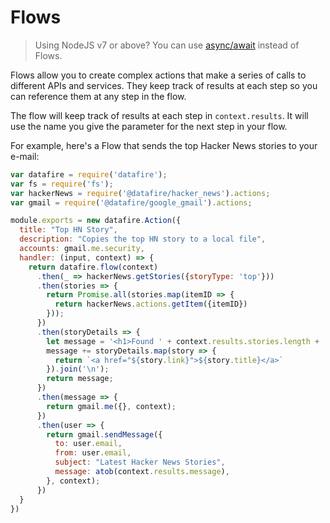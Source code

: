 # Flows

> Using NodeJS v7 or above? You can use
> [async/await](https://developer.mozilla.org/en-US/docs/Web/JavaScript/Reference/Operators/await)
> instead of Flows.

Flows allow you to create complex actions that make a series of calls to different
APIs and services. They keep track of results at each step so you can reference them
at any step in the flow.

The flow will keep track of results at each step in `context.results`. It will use
the name you give the parameter for the next step in your flow.

For example, here's a Flow that sends the top Hacker News stories to your e-mail:

```js
var datafire = require('datafire');
var fs = require('fs');
var hackerNews = require('@datafire/hacker_news').actions;
var gmail = require('@datafire/google_gmail').actions;

module.exports = new datafire.Action({
  title: "Top HN Story",
  description: "Copies the top HN story to a local file",
  accounts: gmail.me.security,
  handler: (input, context) => {
    return datafire.flow(context)
      .then(_ => hackerNews.getStories({storyType: 'top'}))
      .then(stories => {
        return Promise.all(stories.map(itemID => {
          return hackerNews.actions.getItem({itemID})
        }));
      })
      .then(storyDetails => {
        let message = '<h1>Found ' + context.results.stories.length + ' stories</h1>';
        message += storyDetails.map(story => {
          return `<a href="${story.link}">${story.title}</a>`
        }).join('\n');
        return message;
      })
      .then(message => {
        return gmail.me({}, context);
      })
      .then(user => {
        return gmail.sendMessage({
          to: user.email,
          from: user.email,
          subject: "Latest Hacker News Stories",
          message: atob(context.results.message),
        }, context);
      })
  }
})
```
